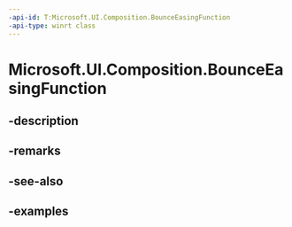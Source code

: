 ```yaml
---
-api-id: T:Microsoft.UI.Composition.BounceEasingFunction
-api-type: winrt class
---
```


# Microsoft.UI.Composition.BounceEasingFunction

<!--
public sealed class BounceEasingFunction : Microsoft.UI.Composition.CompositionEasingFunction
-->


## -description

## -remarks

## -see-also

## -examples


